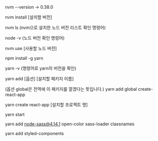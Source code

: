 nvm --version -> 0.38.0

nvm install [설치할 버전]

nvm ls (nvm으로 설치한 노드 버전 리스트 확인 명령어)

node -v (노드 버전 확인 명렁어)

nvm use [사용할 노드 버전]

npm install -g yarn

yarn -v (명령어로 yarn의 버전을 확인)

yarn add [옵션] [설치할 패키지 이름]

(옵션 global은 전역에 이 패키지를 깔겠다는 뜻입니다.)
yarn add global create-react-app

yarn create react-app [설치할 프로젝트 명]

yarn start

yarn add node-sass@4.14.1 open-color sass-loader classnames

yarn add styled-components
